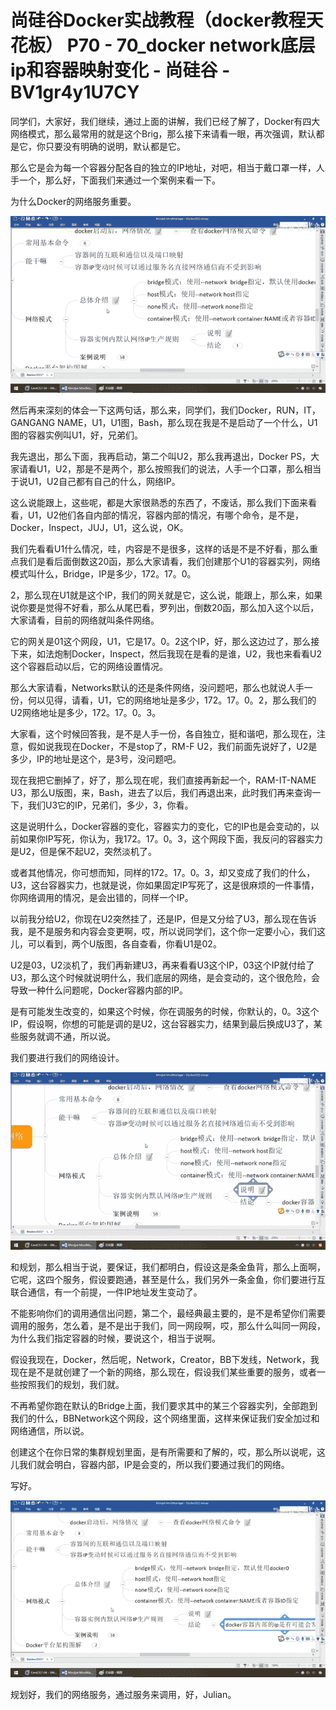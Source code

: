 # 尚硅谷Docker实战教程（docker教程天花板） P70 - 70_docker network底层ip和容器映射变化 - 尚硅谷 - BV1gr4y1U7CY

同学们，大家好，我们继续，通过上面的讲解，我们已经了解了，Docker有四大网络模式，那么最常用的就是这个Brig，那么接下来请看一眼，再次强调，默认都是它，你只要没有明确的说明，默认都是它。

那么它是会为每一个容器分配各自的独立的IP地址，对吧，相当于戴口罩一样，人手一个，那么好，下面我们来通过一个案例来看一下。

为什么Docker的网络服务重要。

![](img/ed15e31d6082ebd7aa868bac5465ef78_1.png)

然后再来深刻的体会一下这两句话，那么来，同学们，我们Docker，RUN，IT，GANGANG NAME，U1，U1图，Bash，那么现在我是不是启动了一个什么，U1图的容器实例叫U1，好，兄弟们。

我先退出，那么下面，我再启动，第二个叫U2，那么我再退出，Docker PS，大家请看U1，U2，那是不是两个，那么按照我们的说法，人手一个口罩，那么相当于说U1，U2自己都有自己的什么，网络IP。

这么说能跟上，这些呢，都是大家很熟悉的东西了，不废话，那么我们下面来看看，U1，U2他们各自内部的情况，容器内部的情况，有哪个命令，是不是，Docker，Inspect，JUJ，U1，这么说，OK。

我们先看看U1什么情况，哇，内容是不是很多，这样的话是不是不好看，那么重点我们是看后面倒数这20函，那么大家请看，我们创建那个U1的容器实列，网络模式叫什么，Bridge，IP是多少，172。17。0。

2，那么现在U1就是这个IP，我们的网关就是它，这么说，能跟上，那么来，如果说你要是觉得不好看，那么从尾巴看，罗列出，倒数20函，那么加入这个以后，大家请看，目前的网络就叫条件网络。

它的网关是01这个网段，U1，它是17。0。2这个IP，好，那么这边过了，那么接下来，如法炮制Docker，Inspect，然后我现在是看的是谁，U2，我也来看看U2这个容器启动以后，它的网络设置情况。

那么大家请看，Networks默认的还是条件网络，没问题吧，那么也就说人手一份，何以见得，请看，U1，它的网络地址是多少，172。17。0。2，那么我们的U2网络地址是多少，172。17。0。3。

大家看，这个时候回答我，是不是人手一份，各自独立，挺和谐吧，那么现在，注意，假如说我现在Docker，不是stop了，RM-F U2，我们前面先说好了，U2是多少，IP的地址是这个，是3号，没问题吧。

现在我把它删掉了，好了，那么现在呢，我们直接再新起一个，RAM-IT-NAME U3，那么U版图，来，Bash，进去了以后，我们再退出来，此时我们再来查询一下，我们U3它的IP，兄弟们，多少，3，你看。

这是说明什么，Docker容器的变化，容器实力的变化，它的IP也是会变动的，以前如果你IP写死，你认为，我172。17。0。3，这个网段下面，我反问的容器实力是U2，但是保不起U2，突然淡机了。

或者其他情况，你可想而知，同样的172。17。0。3，却又变成了我们的什么，U3，这台容器实力，也就是说，你如果固定IP写死了，这是很麻烦的一件事情，你网络调用的情况，是会出错的，同样一个IP。

以前我分给U2，你现在U2突然挂了，还是IP，但是又分给了U3，那么现在告诉我，是不是服务和内容会变更啊，哎，所以说同学们，这个你一定要小心，我们这儿，可以看到，两个U版图，各自查看，你看U1是02。

U2是03，U2淡机了，我们再新建U3，再来看看U3这个IP，03这个IP就付给了U3，那么这个时候就说明什么，我们底层的网络，是会变动的，这个很危险，会导致一种什么问题呢，Docker容器内部的IP。

是有可能发生改变的，如果这个时候，你在调服务的时候，你默认的，0。3这个IP，假设啊，你想的可能是调的是U2，这台容器实力，结果到最后换成U3了，某些服务就调不通，所以说。

我们要进行我们的网络设计。

![](img/ed15e31d6082ebd7aa868bac5465ef78_3.png)

和规划，那么相当于说，要保证，我们都明白，假设这是条金鱼背，那么上面啊，它呢，这四个服务，假设要跑通，甚至是什么，我们另外一条金鱼，你们要进行互联合通信，有一个前提，一件IP地址发生变动了。

不能影响你们的调用通信出问题，第二个，最经典最主要的，是不是希望你们需要调用的服务，怎么着，是不是出于我们，同一网段啊，哎，那么什么叫同一网段，为什么我们指定容器的时候，要说这个，相当于说啊。

假设我现在，Docker，然后呢，Network，Creator，BB下发线，Network，我现在是不是就创建了一个新的网络，那么现在，假设我们某些重要的服务，或者一些按照我们的规划，我们就。

不再希望你跑在默认的Bridge上面，我们要求其中的某三个容器实列，全部跑到我们的什么，BBNetwork这个网段，这个网络里面，这样来保证我们安全加过和网络通信，所以说。

创建这个在你日常的集群规划里面，是有所需要和了解的，哎，那么所以说呢，这儿我们就会明白，容器内部，IP是会变的，所以我们要通过我们的网络。

写好。

![](img/ed15e31d6082ebd7aa868bac5465ef78_5.png)

规划好，我们的网络服务，通过服务来调用，好，Julian。